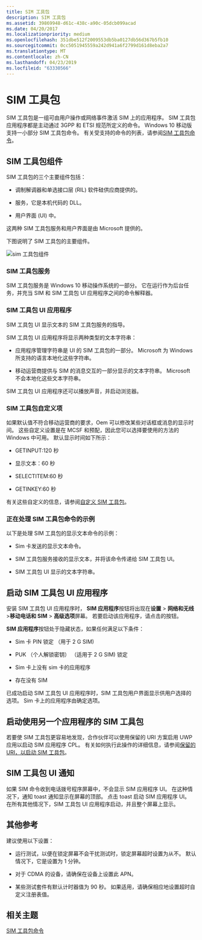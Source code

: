 ```yaml
---
title: SIM 工具包
description: SIM 工具包
ms.assetid: 39869948-d61c-438c-a90c-05dcb099acad
ms.date: 04/20/2017
ms.localizationpriority: medium
ms.openlocfilehash: 351dbe512f2009553db5ba0127db56d367b5fb10
ms.sourcegitcommit: 0cc5051945559a242d941a6f2799d161d8eba2a7
ms.translationtype: MT
ms.contentlocale: zh-CN
ms.lasthandoff: 04/23/2019
ms.locfileid: "63330566"
---
```

# <a name="sim-toolkit"></a>SIM 工具包


SIM 工具包是一组可由用户操作或网络事件激活 SIM 上的应用程序。 SIM 工具包应用程序都是主动通过 3GPP 和 ETSI 规范所定义的命令。 Windows 10 移动版支持一小部分 SIM 工具包命令。 有关受支持的命令的列表，请参阅[SIM 工具包命令](sim-toolkit-commands.md)。

## <a name="sim-toolkit-components"></a>SIM 工具包组件


SIM 工具包的三个主要组件包括：

-   调制解调器和单选接口层 (RIL) 软件硅供应商提供的。

-   服务，它是本机代码的 DLL。

-   用户界面 (UI) 中。

这两种 SIM 工具包服务和用户界面是由 Microsoft 提供的。

下图说明了 SIM 工具包的主要组件。

![sim 工具包组件](images/sim-toolkit-components.png)

### <a name="sim-toolkit-service"></a>SIM 工具包服务

SIM 工具包服务是 Windows 10 移动操作系统的一部分。 它在运行作为后台任务，并充当 SIM 和 SIM 工具包 UI 应用程序之间的命令解释器。

### <a name="sim-toolkit-ui-application"></a>SIM 工具包 UI 应用程序

SIM 工具包 UI 显示文本的 SIM 工具包服务的指导。

SIM 工具包 UI 应用程序将显示两种类型的文本字符串：

-   应用程序管理字符串是 UI 的 SIM 工具包的一部分。 Microsoft 为 Windows 所支持的语言本地化这些字符串。

-   移动运营商提供与 SIM 的消息交互的一部分显示的文本字符串。 Microsoft 不会本地化这些文本字符串。

SIM 工具包 UI 应用程序还可以播放声音，并启动浏览器。

### <a name="sim-toolkit-customizations"></a>SIM 工具包自定义项

如果默认值不符合移动运营商的要求，Oem 可以修改某些对话框或消息的显示时间。 这些自定义设置是在 MCSF 和预配，因此您可以选择要使用的方法的 Windows 中可用。 默认显示时间如下所示：

-   GETINPUT:120 秒

-   显示文本：60 秒

-   SELECTITEM:60 秒

-   GETINKEY:60 秒

有关这些自定义的信息，请参阅[自定义 SIM 工具包](https://msdn.microsoft.com/library/windows/hardware/mt629102)。

### <a name="example-of-processing-a-sim-toolkit-command"></a>正在处理 SIM 工具包命令的示例

以下是处理 SIM 工具包的显示文本命令的示例：

-   Sim 卡发送的显示文本命令。

-   SIM 工具包服务接收的显示文本，并将该命令传递给 SIM 工具包 UI。

-   SIM 工具包 UI 显示的文本字符串。

## <a name="starting-the-sim-toolkit-ui-application"></a>启动 SIM 工具包 UI 应用程序


安装 SIM 工具包 UI 应用程序时， **SIM 应用程序**按钮将出现在**设置** &gt; **网络和无线** &gt;**移动电话和 SIM** &gt; **高级选项**屏幕。 若要启动该应用程序，请点击的按钮。

**SIM 应用程序**按钮处于隐藏状态，如果任何满足以下条件：

-   Sim 卡 PIN 锁定 （用于 2 G SIM)

-   PUK （个人解锁密钥） （适用于 2 G SIM) 锁定

-   Sim 卡上没有 sim 卡的应用程序

-   存在没有 SIM

已成功启动 SIM 工具包 UI 应用程序时，SIM 工具包用户界面显示供用户选择的选项。 Sim 卡上的应用程序由确定选项。

## <a name="launching-the-sim-toolkit-using-another-app"></a>启动使用另一个应用程序的 SIM 工具包


若要使 SIM 工具包更容易地发现，合作伙伴可以使用保留的 URI 方案启用 UWP 应用以启动 SIM 应用程序 CPL。 有关如何执行此操作的详细信息，请参阅[保留的 URI，以启动 SIM 工具包](reserved-uri-to-launch-sim-toolkit.md)。

## <a name="sim-toolkit-ui-notifications"></a>SIM 工具包 UI 通知


如果 SIM 命令收到电话拨号程序屏幕中，不会显示 SIM 应用程序 UI。 在这种情况下，通知 toast 通知显示在屏幕的顶部。 点击 toast 启动 SIM 应用程序 UI。 在所有其他情况下，SIM 工具包 UI 应用程序启动，并且整个屏幕上显示。

## <a name="additional-reference"></a>其他参考


建议使用以下设置：

-   运行测试，以便在锁定屏幕不会干扰测试时，锁定屏幕超时设置为从不。 默认情况下，它是设置为 1 分钟。

-   对于 CDMA 的设备，请确保在设备上设置此 APN。

-   某些测试套件有默认计时器值为 90 秒。 如果适用，请确保相应地设置超时自定义注册表值。

## <a name="related-topics"></a>相关主题


[SIM 工具包命令](sim-toolkit-commands.md)

 

 






